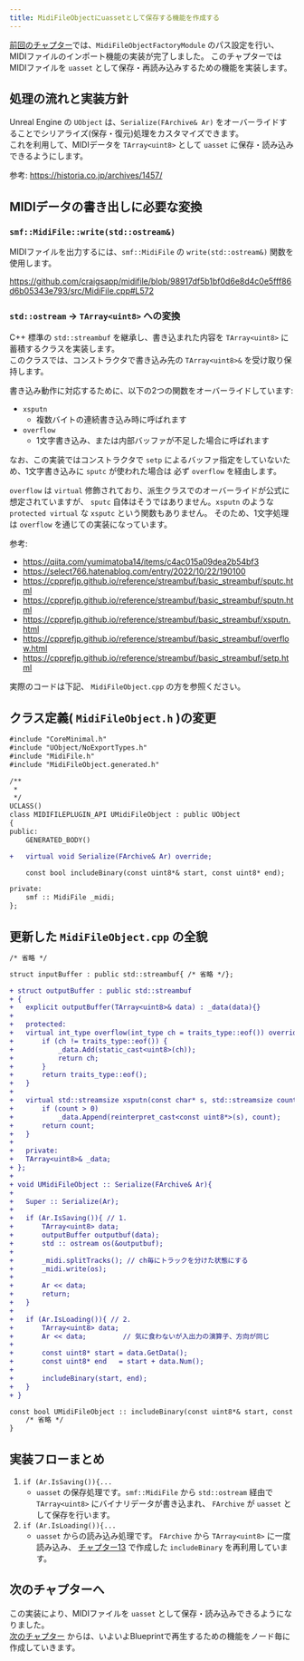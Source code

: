 ```yaml
---
title: MidiFileObjectにuassetとして保存する機能を作成する
---
```


[前回のチャプター](./14)では、`MidiFileObjectFactoryModule` のパス設定を行い、MIDIファイルのインポート機能の実装が完了しました。
このチャプターではMIDIファイルを `uasset` として保存・再読み込みするための機能を実装します。

## 処理の流れと実装方針

Unreal Engine の `UObject` は、`Serialize(FArchive& Ar)` をオーバーライドすることでシリアライズ(保存・復元)処理をカスタマイズできます。  
これを利用して、MIDIデータを `TArray<uint8>` として `uasset` に保存・読み込みできるようにします。

参考: https://historia.co.jp/archives/1457/

## MIDIデータの書き出しに必要な変換


### `smf::MidiFile::write(std::ostream&)`

MIDIファイルを出力するには、`smf::MidiFile` の `write(std::ostream&)` 関数を使用します。

https://github.com/craigsapp/midifile/blob/98917df5b1bf0d6e8d4c0e5fff86d6b05343e793/src/MidiFile.cpp#L572

### `std::ostream` → `TArray<uint8>` への変換

C++ 標準の `std::streambuf` を継承し、書き込まれた内容を `TArray<uint8>` に蓄積するクラスを実装します。  
このクラスでは、コンストラクタで書き込み先の `TArray<uint8>&` を受け取り保持します。

書き込み動作に対応するために、以下の2つの関数をオーバーライドしています:

- `xsputn`
  * 複数バイトの連続書き込み時に呼ばれます
- `overflow`
  * 1文字書き込み、または内部バッファが不足した場合に呼ばれます

なお、この実装ではコンストラクタで `setp` によるバッファ指定をしていないため、1文字書き込みに `sputc` が使われた場合は 必ず `overflow` を経由します。

`overflow` は `virtual` 修飾されており、派生クラスでのオーバーライドが公式に想定されていますが、
`sputc` 自体はそうではありません。`xsputn` のような `protected virtual` な `xsputc` という関数もありません。
そのため、1文字処理は `overflow` を通じての実装になっています。

参考:
* https://qiita.com/yumimatoba14/items/c4ac015a09dea2b54bf3
* https://select766.hatenablog.com/entry/2022/10/22/190100
* https://cpprefjp.github.io/reference/streambuf/basic_streambuf/sputc.html
* https://cpprefjp.github.io/reference/streambuf/basic_streambuf/sputn.html
* https://cpprefjp.github.io/reference/streambuf/basic_streambuf/xsputn.html
* https://cpprefjp.github.io/reference/streambuf/basic_streambuf/overflow.html
* https://cpprefjp.github.io/reference/streambuf/basic_streambuf/setp.html

実際のコードは下記、 `MidiFileObject.cpp` の方を参照ください。

## クラス定義( `MidiFileObject.h` )の変更

```diff cpp
#include "CoreMinimal.h"
#include "UObject/NoExportTypes.h"
#include "MidiFile.h"
#include "MidiFileObject.generated.h"

/**
 * 
 */
UCLASS()
class MIDIFILEPLUGIN_API UMidiFileObject : public UObject
{
public:
	GENERATED_BODY()

+	virtual void Serialize(FArchive& Ar) override;

	const bool includeBinary(const uint8*& start, const uint8* end);

private:
	smf :: MidiFile _midi;
};
```

## 更新した `MidiFileObject.cpp` の全貌

```diff cpp
/* 省略 */

struct inputBuffer : public std::streambuf{ /* 省略 */};

+ struct outputBuffer : public std::streambuf
+ {
+ 	explicit outputBuffer(TArray<uint8>& data) : _data(data){}
+ 	
+ 	protected:
+ 	virtual int_type overflow(int_type ch = traits_type::eof()) override {
+ 		if (ch != traits_type::eof()) {
+ 			_data.Add(static_cast<uint8>(ch));
+ 			return ch;
+ 		}
+ 		return traits_type::eof();
+ 	}
+ 
+ 	virtual std::streamsize xsputn(const char* s, std::streamsize count) override {
+ 		if (count > 0)
+ 			_data.Append(reinterpret_cast<const uint8*>(s), count);
+ 		return count;
+ 	}
+ 
+ 	private:
+ 	TArray<uint8>& _data;
+ };
+ 
+ void UMidiFileObject :: Serialize(FArchive& Ar){
+ 
+ 	Super :: Serialize(Ar);
+ 
+ 	if (Ar.IsSaving()){ // 1.
+ 		TArray<uint8> data;
+ 		outputBuffer outputbuf(data);
+ 		std :: ostream os(&outputbuf);
+ 
+ 		_midi.splitTracks(); // ch毎にトラックを分けた状態にする
+ 		_midi.write(os);
+ 
+ 		Ar << data;
+ 		return;
+ 	}
+ 
+ 	if (Ar.IsLoading()){ // 2.
+ 		TArray<uint8> data;
+ 		Ar << data;         // 気に食わないが入出力の演算子、方向が同じ
+ 
+ 		const uint8* start = data.GetData();
+ 		const uint8* end   = start + data.Num();
+ 		
+ 		includeBinary(start, end);
+ 	}
+ }

const bool UMidiFileObject :: includeBinary(const uint8*& start, const uint8* end){
    /* 省略 */
}
```

## 実装フローまとめ

1. `if (Ar.IsSaving()){...` 
    * `uasset` の保存処理です。`smf::MidiFile` から `std::ostream` 経由で `TArray<uint8>` にバイナリデータが書き込まれ、 `FArchive` が `uasset` として保存を行います。
2. `if (Ar.IsLoading()){...`
    * `uasset` からの読み込み処理です。 `FArchive` から `TArray<uint8>` に一度読み込み、 
  [チャプター13](./13) で作成した `includeBinary` を再利用しています。

## 次のチャプターへ

この実装により、MIDIファイルを `uasset` として保存・読み込みできるようになりました。  
[次のチャプター](./16) からは、いよいよBlueprintで再生するための機能をノード毎に作成していきます。


